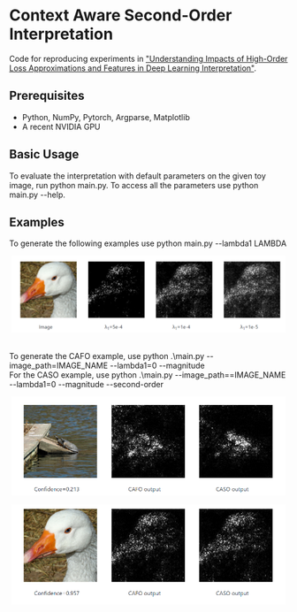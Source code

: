 Context Aware Second-Order Interpretation
=====================================

Code for reproducing experiments in ["Understanding Impacts of High-Order Loss Approximations and Features in Deep Learning Interpretation"](https://arxiv.org/abs/1902.00407).


## Prerequisites

- Python, NumPy, Pytorch, Argparse, Matplotlib
- A recent NVIDIA GPU

## Basic Usage

To evaluate the interpretation with default parameters on the given toy image, run python main.py. To access all the parameters use python main.py --help.

## Examples

<p>To generate the following examples use python main.py --lambda1 LAMBDA</p>

<div align = 'center'>
	<figure style='float: center; margin-left: 5px; margin-right: 5px;'>
		<img src = 'examples/sparsity_example.png' width = '1000px'>
	</figure>
</div>

<br/>
To generate the CAFO example, use python .\main.py --image_path=IMAGE_NAME --lambda1=0 --magnitude <br>
For the CASO example, use python .\main.py --image_path==IMAGE_NAME --lambda1=0 --magnitude --second-order
<div align = 'center'>
	<figure style='float: center; margin-left: 5px; margin-right: 5px;'>
		<img src = 'examples/low_confidence_example.png' width = '750px'>
	</figure>
	<figure style='float: center; margin-left: 5px; margin-right: 5px;'>
		<img src = 'examples/high_confidence_example.png' width = '750px'>
	</figure>
</div>
